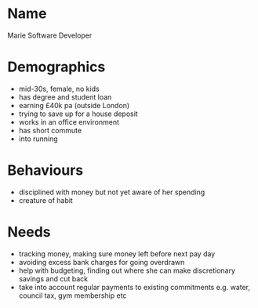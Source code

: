 Name
====
Marie
Software Developer

Demographics
============
- mid-30s, female, no kids
- has degree and student loan
- earning £40k pa (outside London)
- trying to save up for a house deposit
- works in an office environment
- has short commute
- into running

Behaviours
==========
- disciplined with money but not yet aware of her spending
- creature of habit

Needs
=====
- tracking money, making sure money left before next pay day
- avoiding excess bank charges for going overdrawn
- help with budgeting, finding out where she can make discretionary savings and cut back
- take into account regular payments to existing commitments e.g. water, council tax, gym membership etc
